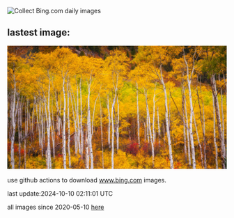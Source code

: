 ![Collect Bing.com daily images](https://github.com/counter2015/bing-daily-images/workflows/Collect%20Bing.com%20daily%20images/badge.svg)
## lastest image:
![](images/img.jpg)

use github actions to download www.bing.com images.

last update:2024-10-10 02:11:01 UTC

all images since 2020-05-10 [here](https://github.com/counter2015/bing-daily-images/tree/master/images) 
